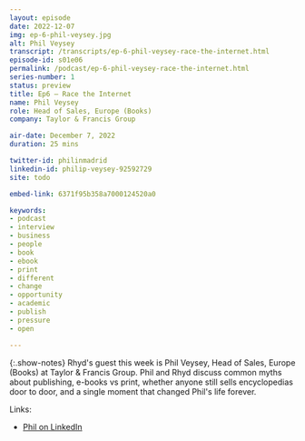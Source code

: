 ```yaml
---
layout: episode
date: 2022-12-07
img: ep-6-phil-veysey.jpg
alt: Phil Veysey
transcript: /transcripts/ep-6-phil-veysey-race-the-internet.html
episode-id: s01e06
permalink: /podcast/ep-6-phil-veysey-race-the-internet.html
series-number: 1
status: preview
title: Ep6 — Race the Internet
name: Phil Veysey
role: Head of Sales, Europe (Books)
company: Taylor & Francis Group

air-date: December 7, 2022
duration: 25 mins

twitter-id: philinmadrid
linkedin-id: philip-veysey-92592729
site: todo

embed-link: 6371f95b358a7000124520a0

keywords:
- podcast
- interview
- business
- people
- book
- ebook
- print
- different
- change
- opportunity
- academic
- publish
- pressure
- open

---
```


{:.show-notes}
Rhyd's guest this week is Phil Veysey, Head of Sales, Europe (Books) at Taylor & Francis Group. Phil and Rhyd discuss common myths about publishing, e-books vs print, whether anyone still sells encyclopedias door to door, and a single moment that changed Phil's life forever. 

Links:

* [Phil on LinkedIn](https://www.linkedin.com/in/philip-veysey-92592729/)
